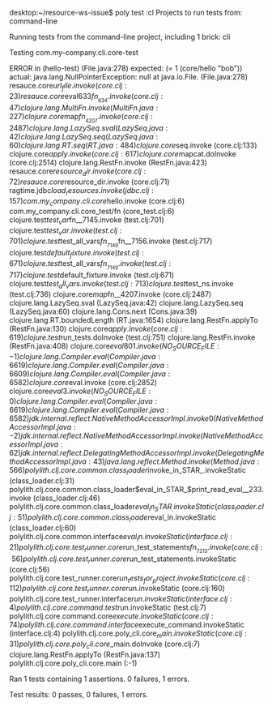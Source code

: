 desktop:~/resource-ws-issue$ poly test :cl
Projects to run tests from: command-line

Running tests from the command-line project, including 1 brick: cli

Testing com.my-company.cli.core-test

ERROR in (hello-test) (File.java:278)
expected: (= 1 (core/hello "bob"))
  actual: java.lang.NullPointerException: null
 at java.io.File.<init> (File.java:278)
    resauce.core$url_file.invoke (core.clj:23)
    resauce.core$eval633$fn__634.invoke (core.clj:47)
    clojure.lang.MultiFn.invoke (MultiFn.java:227)
    clojure.core$map$fn__4207.invoke (core.clj:2487)
    clojure.lang.LazySeq.sval (LazySeq.java:42)
    clojure.lang.LazySeq.seq (LazySeq.java:60)
    clojure.lang.RT.seq (RT.java:484)
    clojure.core$seq.invoke (core.clj:133)
    clojure.core$apply.invoke (core.clj:617)
    clojure.core$mapcat.doInvoke (core.clj:2514)
    clojure.lang.RestFn.invoke (RestFn.java:423)
    resauce.core$resource_dir.invoke (core.clj:72)
    resauce.core$resource_dir.invoke (core.clj:71)
    ragtime.jdbc$load_resources.invoke (jdbc.clj:157)
    com.my_company.cli.core$hello.invoke (core.clj:6)
    com.my_company.cli.core_test/fn (core_test.clj:6)
    clojure.test$test_var$fn__7145.invoke (test.clj:701)
    clojure.test$test_var.invoke (test.clj:701)
    clojure.test$test_all_vars$fn__7149$fn__7156.invoke (test.clj:717)
    clojure.test$default_fixture.invoke (test.clj:671)
    clojure.test$test_all_vars$fn__7149.invoke (test.clj:717)
    clojure.test$default_fixture.invoke (test.clj:671)
    clojure.test$test_all_vars.invoke (test.clj:713)
    clojure.test$test_ns.invoke (test.clj:736)
    clojure.core$map$fn__4207.invoke (core.clj:2487)
    clojure.lang.LazySeq.sval (LazySeq.java:42)
    clojure.lang.LazySeq.seq (LazySeq.java:60)
    clojure.lang.Cons.next (Cons.java:39)
    clojure.lang.RT.boundedLength (RT.java:1654)
    clojure.lang.RestFn.applyTo (RestFn.java:130)
    clojure.core$apply.invoke (core.clj:619)
    clojure.test$run_tests.doInvoke (test.clj:751)
    clojure.lang.RestFn.invoke (RestFn.java:408)
    clojure.core$eval801.invoke (NO_SOURCE_FILE:-1)
    clojure.lang.Compiler.eval (Compiler.java:6619)
    clojure.lang.Compiler.eval (Compiler.java:6609)
    clojure.lang.Compiler.eval (Compiler.java:6582)
    clojure.core$eval.invoke (core.clj:2852)
    clojure.core$eval3.invoke (NO_SOURCE_FILE:0)
    clojure.lang.Compiler.eval (Compiler.java:6619)
    clojure.lang.Compiler.eval (Compiler.java:6582)
    jdk.internal.reflect.NativeMethodAccessorImpl.invoke0 (NativeMethodAccessorImpl.java:-2)
    jdk.internal.reflect.NativeMethodAccessorImpl.invoke (NativeMethodAccessorImpl.java:62)
    jdk.internal.reflect.DelegatingMethodAccessorImpl.invoke (DelegatingMethodAccessorImpl.java:43)
    java.lang.reflect.Method.invoke (Method.java:566)
    polylith.clj.core.common.class_loader$invoke_in_STAR_.invokeStatic (class_loader.clj:31)
    polylith.clj.core.common.class_loader$eval_in_STAR_$print_read_eval__233.invoke (class_loader.clj:46)
    polylith.clj.core.common.class_loader$eval_in_STAR_.invokeStatic (class_loader.clj:51)
    polylith.clj.core.common.class_loader$eval_in.invokeStatic (class_loader.clj:60)
    polylith.clj.core.common.interface$eval_in.invokeStatic (interface.clj:21)
    polylith.clj.core.test_runner.core$run_test_statements$fn__7213.invoke (core.clj:56)
    polylith.clj.core.test_runner.core$run_test_statements.invokeStatic (core.clj:56)
    polylith.clj.core.test_runner.core$run_tests_for_project.invokeStatic (core.clj:112)
    polylith.clj.core.test_runner.core$run.invokeStatic (core.clj:160)
    polylith.clj.core.test_runner.interface$run.invokeStatic (interface.clj:4)
    polylith.clj.core.command.test$run.invokeStatic (test.clj:7)
    polylith.clj.core.command.core$execute.invokeStatic (core.clj:74)
    polylith.clj.core.command.interface$execute_command.invokeStatic (interface.clj:4)
    polylith.clj.core.poly_cli.core$_main.invokeStatic (core.clj:31)
    polylith.clj.core.poly_cli.core$_main.doInvoke (core.clj:7)
    clojure.lang.RestFn.applyTo (RestFn.java:137)
    polylith.clj.core.poly_cli.core.main (:-1)

Ran 1 tests containing 1 assertions.
0 failures, 1 errors.

Test results: 0 passes, 0 failures, 1 errors.
